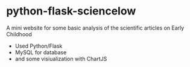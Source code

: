 # python-flask-sciencelow

A mini website for some basic analysis of the scientific articles on Early Childhood
- Used Python/Flask
- MySQL for database
- and some visiualization with ChartJS
